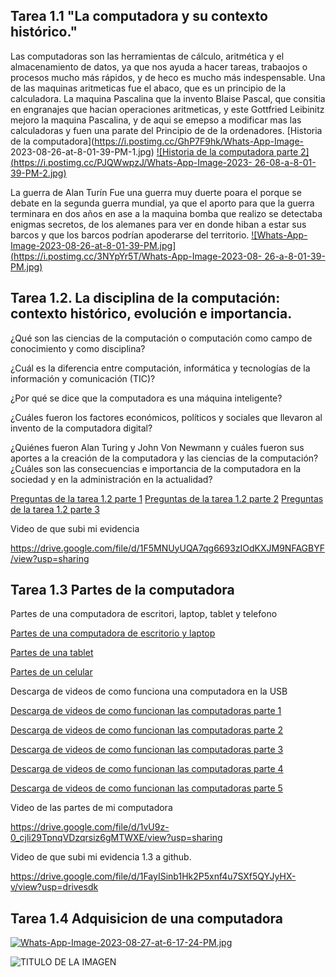  

## Tarea 1.1 "La computadora y su contexto histórico."
Las computadoras son las herramientas de cálculo, aritmética y el almacenamiento de datos, ya que nos ayuda a hacer tareas,
trabaojos o procesos mucho más rápidos, y de heco es mucho más indespensable. Una de las maquinas aritmeticas fue el abaco, que
es un principio de la calculadora. La maquina Pascalina que la invento Blaise Pascal, que consitia en engranajes que hacian operaciones aritmeticas,
y este Gottfried Leibinitz mejoro la maquina Pascalina, y de aqui se emepso a modificar mas las calculadoras y fuen una parate del Principio de de la
ordenadores.
[Historia de la computadora](https://i.postimg.cc/GhP7F9hk/Whats-App-Image- 2023-08-26-at-8-01-39-PM-1.jpg)
[![Historia de la computadora parte 2](https://i.postimg.cc/PJQWwpzJ/Whats-App-Image-2023- 26-08-a-8-01-39-PM-2.jpg)](https://postimg.cc/4HnHC30R)








La guerra de Alan Turín
Fue una guerra muy duerte poara el porque se debate en la segunda guerra mundial, ya que el aporto para que la guerra terminara en dos años en ase a la maquina bomba que realizo se detectaba enigmas secretos,
de los alemanes para ver en donde hiban a estar sus barcos y que los barcos podrían apoderarse del territorio.
[![Whats-App-Image-2023-08-26-at-8-01-39-PM.jpg](https://i.postimg.cc/3NYpYr5T/Whats-App-Image-2023-08- 26-a-8-01-39-PM.jpg)](https://postimg.cc/dkND9YVH)


## Tarea 1.2. La disciplina de la computación: contexto histórico, evolución e importancia.
¿Qué son las ciencias de la computación o computación como campo de conocimiento y como disciplina?

¿Cuál es la diferencia entre computación, informática y tecnologías de la información y comunicación (TIC)?

¿Por qué se dice que la computadora es una máquina inteligente?

¿Cuáles fueron los factores económicos, políticos y sociales que llevaron al invento de la computadora digital?

¿Quiénes fueron Alan Turing y John Von Newmann y cuáles fueron sus aportes a la creación de la computadora y las ciencias de la computación?
¿Cuáles son las consecuencias e importancia de la computadora en la sociedad y en la administración en la actualidad?

[Preguntas de la tarea 1.2 parte 1](https://i.postimg.cc/wBRDTCVx/Whats-App-Image-2023-08-27-at-6-17-24-PM-8.jpg)
[Preguntas de la tarea 1.2 parte 2](https://i.postimg.cc/QxPtxHn5/Whats-App-Image-2023-08-27-at-6-17-24-PM-7.jpg) 
[Preguntas de la tarea 1.2 parte 3](https://i.postimg.cc/TYZdvBpJ/Whats-App-Image-2023-08-27-at-6-17-24-PM-6.jpg)

Video de que subi mi evidencia

https://drive.google.com/file/d/1F5MNUyUQA7qg6693zIOdKXJM9NFAGBYF/view?usp=sharing 


## Tarea 1.3 Partes de la computadora 

Partes de una computadora de escritori, laptop, tablet y telefono

[Partes de una computadora de escritorio y laptop](https://postimg.cc/2V0Ys91P)

[Partes de una tablet](https://postimg.cc/0zZzHCvQ)

[Partes de un celular](https://postimg.cc/5QM9tHJT)

 Descarga de videos de como funciona una computadora en la USB

 [Descarga de videos de como funcionan las computadoras parte 1](https://i.postimg.cc/8P3FDYwD/Descarga-de-videos-parte-1.jpg)

[Descarga de videos de como funcionan las computadoras parte 2](https://i.postimg.cc/43vn6xGN/Descarga-de-videos-parte-2.jpg)

[Descarga de videos de como funcionan las computadoras parte 3](https://i.postimg.cc/hvvjR8df/Descarga-de-videos-parte-3.jpg)

[Descarga de videos de como funcionan las computadoras parte 4](https://i.postimg.cc/zfNGGYhm/Descarga-de-videos-parte-4.jpg)

[Descarga de videos de como funcionan las computadoras parte 5](https://i.postimg.cc/MZLZjQBm/Descarga-de-videos-parte-5.jpg)

Video de las partes de mi computadora

https://drive.google.com/file/d/1vU9z-0_cjli29TpnqVDzqrsiz6gMTWXE/view?usp=sharing

Video de que subi mi evidencia 1.3 a github.

https://drive.google.com/file/d/1FayISinb1Hk2P5xnf4u7SXf5QYJyHX-v/view?usp=drivesdk 
## Tarea 1.4 Adquisicion de una computadora

[![Whats-App-Image-2023-08-27-at-6-17-24-PM.jpg](https://i.postimg.cc/2SRxKY3C/Whats-App-Image-2023-08-27-at-6-17-24-PM.jpg)](https://postimg.cc/HVz5rfQN)

<img src="AQUI PONER LA URL DE LA IMAGEN" alt="TITULO DE LA IMAGEN" width="PORCENTAJE DE ANCHO %"/>


